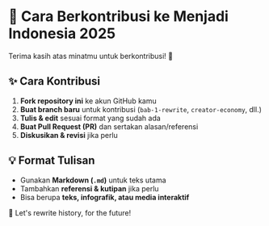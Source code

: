 # 📖 Cara Berkontribusi ke Menjadi Indonesia 2025
Terima kasih atas minatmu untuk berkontribusi! 🎉

## ✨ Cara Kontribusi
1. **Fork repository ini** ke akun GitHub kamu
2. **Buat branch baru** untuk kontribusi (`bab-1-rewrite`, `creator-economy`, dll.)
3. **Tulis & edit** sesuai format yang sudah ada
4. **Buat Pull Request (PR)** dan sertakan alasan/referensi
5. **Diskusikan & revisi** jika perlu

## 💡 Format Tulisan
- Gunakan **Markdown (`.md`)** untuk teks utama
- Tambahkan **referensi & kutipan** jika perlu
- Bisa berupa **teks, infografik, atau media interaktif**

🚀 Let's rewrite history, for the future!
